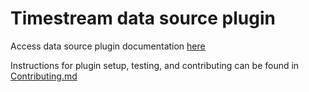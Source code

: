 # Timestream data source plugin

Access data source plugin documentation [here](https://grafana.com/docs/plugins/grafana-timestream-datasource/latest/)

Instructions for plugin setup, testing, and contributing can be found in [Contributing.md](https://github.com/grafana/timestream-datasource/blob/main/CONTRIBUTING.md)